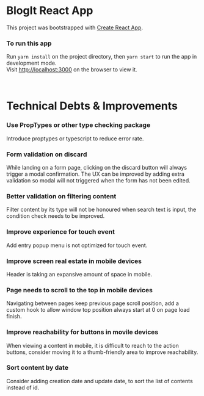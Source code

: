 # BlogIt React App

This project was bootstrapped with [Create React App](https://github.com/facebook/create-react-app).

### To run this app

Run `yarn install` on the project directory, then `yarn start` to run the app in development mode. \
Visit [http://localhost:3000](http://localhost:3000) on the browser to view it.

<br>

# Technical Debts & Improvements
### Use PropTypes or other type checking package
Introduce proptypes or typescript to reduce error rate.

### Form validation on discard
While landing on a form page, clicking on the discard button will always trigger a modal confirmation. The UX can be improved by adding extra validation so modal will not triggered when the form has not been edited. 

### Better validation on filtering content
Filter content by its type will not be honoured when search text is input, the condition check needs to be improved.

### Improve experience for touch event
Add entry popup menu is not optimized for touch event.

### Improve screen real estate in mobile devices
Header is taking an expansive amount of space in mobile. 

### Page needs to scroll to the top in mobile devices
Navigating between pages keep previous page scroll position, add a custom hook to allow window top position always start at 0 on page load finish.

### Improve reachability for buttons in movile devices
When viewing a content in mobile, it is difficult to reach to the action buttons, consider moving it to a thumb-friendly area to improve reachability.

### Sort content by date
Consider adding creation date and update date, to sort the list of contents instead of id.
